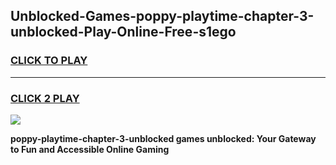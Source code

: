 
## Unblocked-Games-poppy-playtime-chapter-3-unblocked-Play-Online-Free-s1ego
<h3>
<a href="https://premium76.site?title=poppy-playtime-chapter-3-unblocked&ref=26A">CLICK TO PLAY</a></h3>
<hr>

<h3>
<a href="https://premium76.site?title=poppy-playtime-chapter-3-unblocked&ref=26A">CLICK 2 PLAY</a>
  
</h3>

<a href="https://premium76.site?title=poppy-playtime-chapter-3-unblocked&ref=26A"><img src="https://clearcache.store/games.png"></a>


**poppy-playtime-chapter-3-unblocked games unblocked: Your Gateway to Fun and Accessible Online Gaming**
